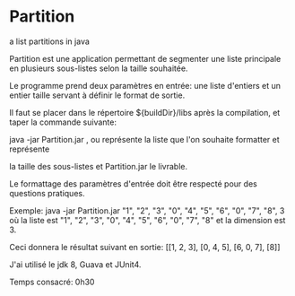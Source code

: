# Partition
a list partitions in java

Partition est une application permettant de segmenter une liste principale en plusieurs sous-listes selon la taille souhaitée.

Le programme prend deux paramètres en entrée: une liste d'entiers et un entier taille servant à définir le format de sortie.

Il faut se placer dans le répertoire ${buildDir}/libs après la compilation, et taper la commande suivante:

java -jar Partition.jar <liste>, <dimension> ou <liste> représente la liste que l'on souhaite formatter et <dimension> représente

la taille des sous-listes et Partition.jar le livrable.

Le formattage des paramètres d'entrée doit être respecté pour des questions pratiques.

Exemple: java -jar Partition.jar "1", "2", "3", "0", "4", "5", "6", "0", "7", "8", 3 où la liste est "1", "2", "3", "0", "4", "5", "6", "0", "7", "8" et la dimension est 3. 

Ceci donnera le résultat suivant en sortie: [[1, 2, 3], [0, 4, 5], [6, 0, 7], [8]]

J'ai utilisé le jdk 8, Guava et JUnit4.

Temps consacré: 0h30
